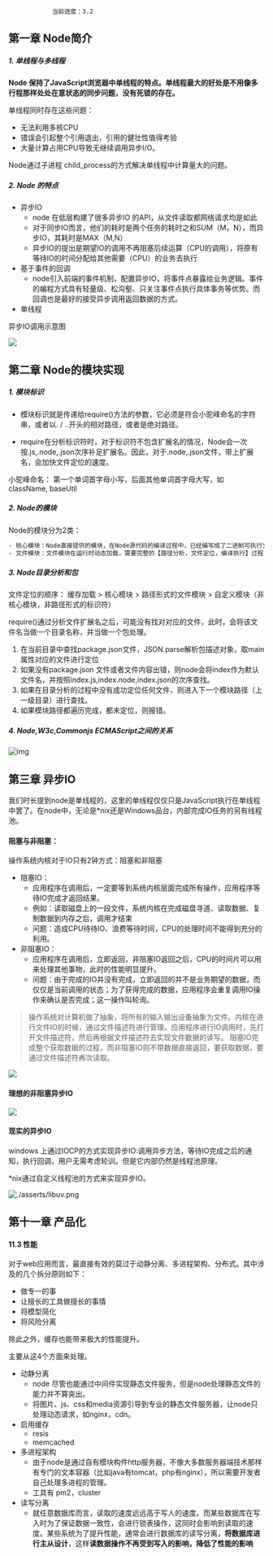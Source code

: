 				当前进度：3.2


## 第一章 Node简介

##### 1. 单线程与多线程

**Node 保持了JavaScript浏览器中单线程的特点。单线程最大的好处是不用像多行程那样处处在意状态的同步问题，没有死锁的存在。**


单线程同时存在这些问题：

- 无法利用多核CPU
- 错误会引起整个引用退出，引用的健壮性值得考验
- 大量计算占用CPU导致无继续调用异步I/O。


Node通过子进程 child_process的方式解决单线程中计算量大的问题。

##### 2. Node 的特点

- 异步IO
    + node 在低层构建了很多异步IO 的API，从文件读取都网络请求均是如此
    + 对于同步IO而言，他们的耗时是两个任务的耗时之和SUM（M，N），而异步IO，其耗时是MAX（M,N）
    + 异步IO的提出是期望IO的调用不再阻塞后续运算（CPU的调用），将原有等待IO的时间分配给其他需要（CPU）的业务去执行
- 基于事件的回调
    + node引入前端的事件机制，配置异步IO，将事件点暴露给业务逻辑。事件的编程方式具有轻量级、松沟壑、只关注事件点执行具体事务等优势。而回调也是最好的接受异步调用返回数据的方式。
- 单线程

异步IO调用示意图

![](./asserts/io.jpg)


## 第二章 Node的模块实现

##### 1. 模块标识

- 模块标识就是传递给require()方法的参数，它必须是符合小驼峰命名的字符串，或者以. / ..开头的相对路径，或者是绝对路径。

- require在分析标识符时，对于标识符不包含扩展名的情况，Node会一次按.js,.node,.json次序补足扩展名。因此，对于.node,.json文件，带上扩展名，会加快文件定位的速度。

小驼峰命名：
第一个单词首字母小写，后面其他单词首字母大写，如 className, baseUtil


##### 2. Node的模块

Node的模块分为2类：

```html
- 核心模块：Node直接提供的模块，在Node源代码的编译过程中，已经编写成了二进制可执行文件， 在Node进程启动时，部分核心模块被直接加载在内容，其加载速度最快。如：fs，http，path
- 文件模块：文件模块在运行时动态加载，需要完整的【路径分析，文件定位，编译执行】过程，速度比核心模块慢。
```


#####  3. Node目录分析和包

文件定位的顺序： 缓存加载 > 核心模块 > 路径形式的文件模块 > 自定义模块（非核心模块，非路径形式的标识符）

 require()通过分析文件扩展名之后，可能没有找对对应的文件，此时，会将该文件名当做一个目录名称，并当做一个包处理。

 1. 在当前目录中查找package.json文件，JSON.parse解析包描述对象，取main属性对应的文件进行定位
 2. 如果没有package.json 文件或者文件内容出错，则node会将index作为默认文件名，并按照index.js,index.node,index.json的次序查找。
 3. 如果在目录分析的过程中没有成功定位任何文件，则进入下一个模块路径（上一级目录）进行查找。
 4. 如果模块路径都遍历完成，都未定位，则报错。


##### 4. Node,W3c,Commonjs ECMAScript之间的关系

![img](asserts/relation.png)

##  第三章 异步IO

我们时长提到node是单线程的，这里的单线程仅仅只是JavaScript执行在单线程中罢了。在node中，无论是*nix还是Windows品台，内部完成IO任务的另有线程池。

#### 阻塞与非阻塞：

操作系统内核对于IO只有2钟方式：阻塞和非阻塞

- 阻塞IO：
    - 应用程序在调用后，一定要等到系统内核层面完成所有操作，应用程序等待IO完成才返回结果。
    - 例如：读取磁盘上的一段文件，系统内核在完成磁盘寻道、读取数据、复制数据到内存之后，调用才结束
    - 问题：造成CPU待待IO、浪费等待时间，CPU的处理时间不能得到充分的利用。
- 非阻塞IO：
    - 应用程序在调用后，立即返回，非阻塞IO返回之后，CPU的时间片可以用来处理其他事物，此时的性能明显提升。
    - 问题：由于完成的IO并没有完成，立即返回的并不是业务期望的数据，而仅仅是当前调用的状态；为了获得完成的数据，应用程序会重复调用IO操作来确认是否完成；这一操作叫轮询。

> 操作系统对计算机做了抽象，将所有的输入输出设备抽象为文件。内核在进行文件IO的时候，通过文件描述符进行管理。应用程序进行IO调用时，先打开文件描述符，然后再根据文件描述符去实现文件数据的读写。
> 阻塞IO完成整个获取数据的过程，而非阻塞IO则不带数据直接返回，要获取数据，要通过文件描述符再次读取。

![](./asserts/io0.jpg)

#### 理想的非阻塞异步IO

![](./asserts/ideaio.png)

#### 现实的异步IO

windows 上通过IOCP的方式实现异步IO:调用异步方法，等待IO完成之后的通知，执行回调，用户无需考虑轮训。但是它内部仍然是线程池原理。

*nix通过自定义线程池的方式来实现异步IO。

![./asserts/libuv.png](./asserts/libuv.png)

##  第十一章 产品化

####  11.3 性能

对于web应用而言，最直接有效的莫过于动静分离、多进程架构、分布式。其中涉及的几个拆分原则如下：

- 做专一的事
- 让擅长的工具做擅长的事情
- 将模型简化
- 将风险分离

除此之外，缓存也能带来极大的性能提升。

主要从这4个方面来处理。

-  动静分离
    +  node 尽管也能通过中间件实现静态文件服务，但是node处理静态文件的能力并不算突出。
    +  将图片、js、css和media资源引导到专业的静态文件服务器，让node只处理动态请求，如nginx，cdn。
-  启用缓存
    +  resis
    +  memcached
-  多进程架构
    + 由于node是通过自有模块构件http服务器，不像大多数服务器端技术那样有专门的文本容器（比如java有tomcat，php有nginx），所以需要开发者自己处理多进程的管理。
    + 工具有 pm2，cluster
-  读写分离
    + 就任意数据库而言，读取的速度远远高于写人的速度。而某些数据库在写入时为了保证数据一致性，会进行锁表操作，这同时会影响到读取的速度。某些系统为了提升性能，通常会进行数据库的读写分离，**将数据库进行主从设计**，这样**读数据操作不再受到写入的影响，降低了性能的影响**

